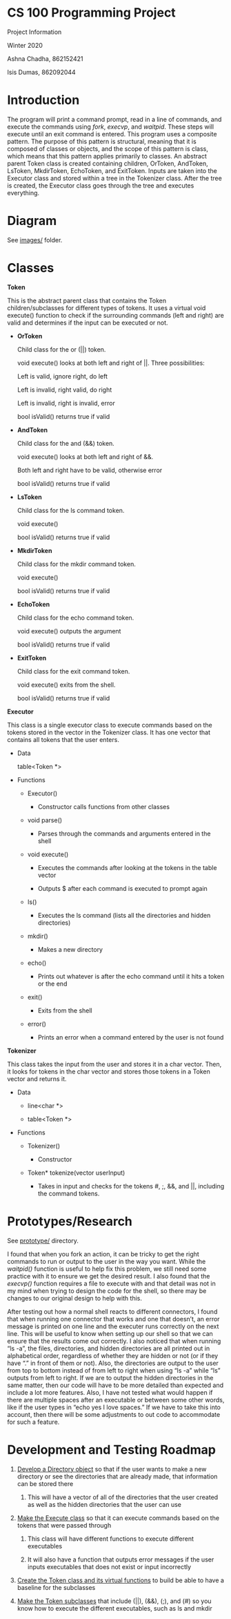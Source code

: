 # CS 100 Programming Project

Project Information

Winter 2020

Ashna Chadha, 862152421

Isis Dumas, 862092044


# Introduction

The program will print a command prompt, read in a line of commands, and execute the commands using *fork*, *execvp*, and *waitpid*. These steps will execute until an exit command is entered. This program uses a composite pattern. The purpose of this pattern is structural, meaning that it is composed of classes or objects, and the scope of this pattern is class, which means that this pattern applies primarily to classes. An abstract parent Token class is created containing children, OrToken, AndToken, LsToken, MkdirToken, EchoToken, and ExitToken. Inputs are taken into the Executor class and stored within a tree in the Tokenizer class. After the tree is created, the Executor class goes through the tree and executes everything. 

# Diagram
See [images/](https://github.com/cs100/assignment-team-blue/tree/master/images) folder.

# Classes

**Token**

This is the abstract parent class that contains the Token children/subclasses for different types of tokens. It uses a virtual void execute() function to check if the surrounding commands (left and right) are valid and determines if the input can be executed or not.

* **OrToken**

  Child class for the or (||) token.

  void execute() looks at both left and right of ||. Three possibilities:

  Left is valid, ignore right, do left
  
  Left is invalid, right valid, do right

  Left is invalid, right is invalid, error
  
  bool isValid() returns true if valid 

* **AndToken**

  Child class for the and (&&) token. 
  
  void execute() looks at both left and right of &&.
  
  Both left and right have to be valid, otherwise error
  
  bool isValid() returns true if valid
  
* **LsToken**
  
  Child class for the ls command token.
   
  void execute() 
  
  bool isValid() returns true if valid
  
* **MkdirToken**

  Child class for the mkdir command token.
  
  void execute()
  
  bool isValid() returns true if valid
  
* **EchoToken**

  Child class for the echo command token.
  
  void execute() outputs the argument
  
  bool isValid() returns true if valid
  
* **ExitToken**

  Child class for the exit command token.
  
  void execute() exits from the shell.
  
  bool isValid() returns true if valid

**Executor**

This class is a single executor class to execute commands based on the tokens stored in the vector in the Tokenizer class. It has one vector that contains all tokens that the user enters.

* Data

  table<Token *>
  
* Functions

  * Executor()
  
    * Constructor calls functions from other classes

  * void parse()
  
    * Parses through the commands and arguments entered in the shell
  
  * void execute()

    * Executes the commands after looking at the tokens in the table vector
    
    * Outputs $ after each command is executed to prompt again
    
  * ls()
  
    * Executes the ls command (lists all the directories and hidden directories)
    
  * mkdir()
  
    * Makes a new directory
    
  * echo()
  
    * Prints out whatever is after the echo command until it hits a token or the end
    
  * exit()
  
    * Exits from the shell
    
  * error()
  
    * Prints an error when a command entered by the user is not found

**Tokenizer**

This class takes the input from the user and stores it in a char vector. Then, it looks for tokens in the char vector and stores those tokens in a Token vector and returns it. 

* Data

  * line<char *>
  
  * table<Token *>
  
* Functions

  * Tokenizer()
  
    * Constructor
  
  * Token* tokenize(vector<string> userInput)
  
    * Takes in input and checks for the tokens #, ;, &&, and ||, including the command tokens.

# Prototypes/Research

See [prototype/](https://github.com/cs100/assignment-team-blue/tree/master/prototype) directory.

I found that when you fork an action, it can be tricky to get the right commands to run or output to the user in the way you want. While the _waitpid()_ function is useful to help fix this problem, we still need some practice with it to ensure we get the desired result. I also found that the _execvp()_ function requires a file to execute with and that detail was not in my mind when trying to design the code for the shell, so there may be changes to our original design to help with this. 

After testing out how a normal shell reacts to different connectors, I found that when running one connector that works and one that doesn’t, an error message is printed on one line and the executer runs correctly on the next line. This will be useful to know when setting up our shell so that we can ensure that the results come out correctly. I also noticed that when running “ls -a”, the files, directories, and hidden directories are all printed out in alphabetical order, regardless of whether they are hidden or not (or if they have “.” in front of them or not). Also, the directories are output to the user from top to bottom instead of from left to right when using “ls -a” while “ls” outputs from left to right. If we are to output the hidden directories in the same matter, then our code will have to be more detailed than expected and include a lot more features. Also, I have not tested what would happen if there are multiple spaces after an executable or between some other words, like if the user types in “echo yes I love    spaces.” If we have to take this into account, then there will be some adjustments to out code to accommodate for such a feature.

# Development and Testing Roadmap

1. [Develop a Directory object](https://github.com/cs100/assignment-team-blue/issues/1) so that if the user wants to make a new directory or see the directories that are already made, that information can be stored there

    1. This will have a vector of all of the directories that the user created as well as the hidden directories that the user can use
  
1. [Make the Execute class](https://github.com/cs100/assignment-team-blue/issues/2) so that it can execute commands based on the tokens that were passed through  

    1. This class will have different functions to execute different executables 
  
    1. It will also have a function that outputs error messages if the user inputs executables that does not exist or input incorrectly  
  
1. [Create the Token class and its virtual functions](https://github.com/cs100/assignment-team-blue/issues/3) to build be able to have a baseline for the subclasses 

1. [Make the Token subclasses](https://github.com/cs100/assignment-team-blue/issues/4) that include (||), (&&), (;), and (#) so you know how to execute the different executables, such as ls and mkdir
